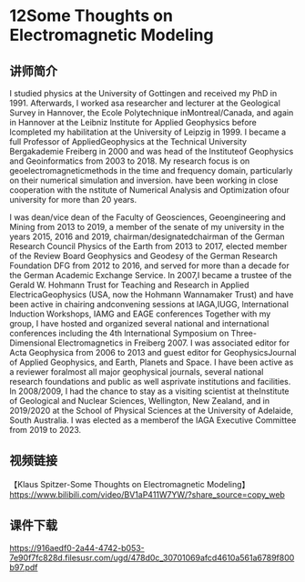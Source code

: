 # 12Some Thoughts on Electromagnetic Modeling

## 讲师简介
I studied physics at the University of Gottingen and received my PhD in 1991. Afterwards, I worked asa researcher and lecturer at the Geological Survey in Hannover, the Ecole Polytechnique inMontreal/Canada, and again in Hannover at the Leibniz lnstitute for Applied Geophysics before lcompleted my habilitation at the University of Leipzig in 1999. I became a full Professor of AppliedGeophysics at the Technical University Bergakademie Freiberg in 2000 and was head of the lnstituteof Geophysics and Geoinformatics from 2003 to 2018. My research focus is on geoelectromagneticmethods in the time and frequency domain, particularly on their numerical simulation and inversion. have been working in close cooperation with the nstitute of Numerical Analysis and Optimization ofour university for more than 20 years.

I was dean/vice dean of the Faculty of Geosciences, Geoengineering and Mining from 2013 to 2019, a member of the senate of my university in the years 2015, 2016 and 2019, chairman/designatedchairman of the German Research Council Physics of the Earth from 2013 to 2017, elected member of the Review Board Geophysics and Geodesy of the German Research Foundation DFG from 2012 to 2016, and served for more than a decade for the German Academic Exchange Service. In 2007,I became a trustee of the Gerald W. Hohmann Trust for Teaching and Research in Applied ElectricaGeophysics (USA, now the Hohmann Wannamaker Trust) and have been active in chairing andconvening sessions at lAGA,IUGG, lnternational lnduction Workshops, IAMG and EAGE conferences Together with my group, I have hosted and organized several national and international conferences including the 4th lnternational Symposium on Three-Dimensional Electromagnetics in Freiberg 2007. I was associated editor for Acta Geophysica from 2006 to 2013 and guest editor for GeophysicsJournal of Applied Geophysics, and Earth, Planets and Space. I have been active as a reviewer foralmost all major geophysical journals, several national research foundations and public as well asprivate institutions and facilities. ln 2008/2009, I had the chance to stay as a visiting scientist at theInstitute of Geological and Nuclear Sciences, Wellington, New Zealand, and in 2019/2020 at the School of Physical Sciences at the University of Adelaide, South Australia. I was elected as a memberof the IAGA Executive Committee from 2019 to 2023.

## 视频链接

【Klaus Spitzer-Some Thoughts on Electromagnetic Modeling】 https://www.bilibili.com/video/BV1aP411W7YW/?share_source=copy_web

## 课件下载

https://916aedf0-2a44-4742-b053-7e90f7fc828d.filesusr.com/ugd/478d0c_30701069afcd4610a561a6789f800b97.pdf
